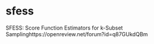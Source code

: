 # sfess
SFESS: Score Function Estimators for k-Subset Samplinghttps://openreview.net/forum?id=q87GUkdQBm
